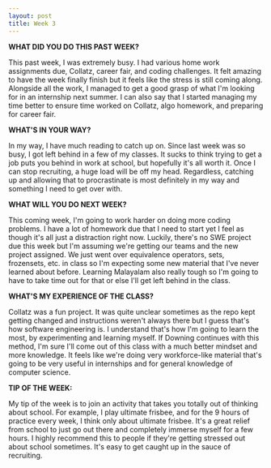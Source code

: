 ```yaml
---
layout: post
title: Week 3
---
```


**WHAT DID YOU DO THIS PAST WEEK?**

This past week, I was extremely busy. I had various home work assignments due, Collatz, career fair, and coding challenges. It felt amazing to have the week finally finish but it feels like the stress is still coming along. Alongside all the work, I managed to get a good grasp of what I'm looking for in an internship next summer. I can also say that I started managing my time better to ensure time worked on Collatz, algo homework, and preparing for career fair.

**WHAT'S IN YOUR WAY?**

In my way, I have much reading to catch up on. Since last week was so busy, I got left behind in a few of my classes. It sucks to think trying to get a job puts you behind in work at school, but hopefully it's all worth it. Once I can stop recruiting, a huge load will be off my head. Regardless, catching up and allowing that to procrastinate is most definitely in my way and something I need to get over with.

**WHAT WILL YOU DO NEXT WEEK?**

This coming week, I'm going to work harder on doing more coding problems. I have a lot of homework due that I need to start yet I feel as though it's all just a distraction right now. Luckily, there's no SWE project due this week but I'm assuming we're getting our teams and the new project assigned. We just went over equivalence operators, sets, frozensets, etc. in class so I'm expecting some new material that I've never learned about before. Learning Malayalam also really tough so I'm going to have to take time out for that or else I'll get left behind in the class.

**WHAT'S MY EXPERIENCE OF THE CLASS?**

Collatz was a fun project. It was quite unclear sometimes as the repo kept getting changed and instructions weren't always there but I guess that's how software engineering is. I understand that's how I'm going to learn the most, by experimenting and learning myself. If Downing continues with this method, I'm sure I'll come out of this class with a much better mindset and more knowledge. It feels like we're doing very workforce-like material that's going to be very useful in internships and for general knowledge of computer science. 

**TIP OF THE WEEK:**

My tip of the week is to join an activity that takes you totally out of thinking about school. For example, I play ultimate frisbee, and for the 9 hours of practice every week, I think only about ultimate frisbee. It's a great relief from school to just go out there and completely immerse myself for a few hours. I highly recommend this to people if they're getting stressed out about school sometimes. It's easy to get caught up in the sauce of recruiting.
